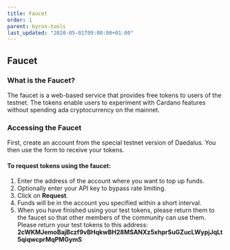 ```yaml
---
title: Faucet
order: 1
parent: byron-tools
last_updated: "2020-05-01T09:00:00+01:00"
---
```

## Faucet

### What is the Faucet?

The faucet is a web-based service that provides free tokens to users of the testnet. The tokens enable users to experiment with Cardano features without spending ada cryptocurrency on the mainnet.
                


### Accessing the Faucet
First, create an account from the special testnet 
version of Daedalus. You then use the form to receive your tokens.
                

#### To request tokens using the faucet:

1. Enter the address of the account where you want to top up funds.
1. Optionally enter your API key to bypass rate limiting.
1. Click on **Request**.
1. Funds will be in the account you specified within a short interval.
1. When you have finished using your test tokens, please return them to the faucet so that other members of the community can use them. Please return your test tokens to this address: __2cWKMJemoBajBczf9vBHqkwBH28MSANXz5xhprSuGZucLWypjJqLt5qiqwcprMqPMGymS__

<!-- include components/ByronFaucet -->
